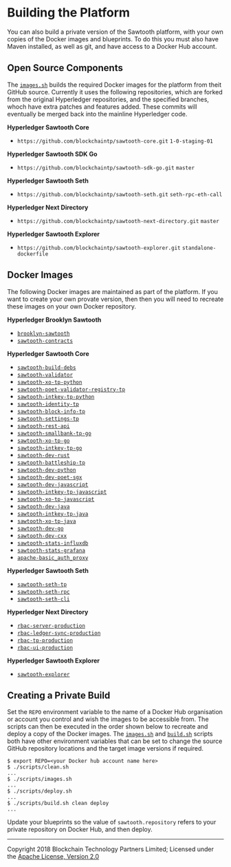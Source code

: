 Building the Platform
=====================

You can also build a private version of the Sawtooth platform, with your own copies of the Docker images and blueprints. To do this you must also have Maven installed, as well as git, and have access to a Docker Hub account.

## Open Source Components

The [`images.sh`](../scripts/images.sh) builds the required Docker images for the platform from theit GitHub source. Currently it uses the following repositories, which are forked from the original Hyperledger repositories, and the specified branches, whoch have extra patches and features added. These commits will eventually be merged back into the mainline Hyperledger code.

**Hyperledger Sawtooth Core**
- `https://github.com/blockchaintp/sawtooth-core.git` `1-0-staging-01`

**Hyperledger Sawtooth SDK Go**
- `https://github.com/blockchaintp/sawtooth-sdk-go.git` `master`

**Hyperledger Sawtooth Seth**
- `https://github.com/blockchaintp/sawtooth-seth.git` `seth-rpc-eth-call`

**Hyperledger Next Directory**
- `https://github.com/blockchaintp/sawtooth-next-directory.git` `master`

**Hyperledger Sawtooth Explorer**
- `https://github.com/blockchaintp/sawtooth-explorer.git` `standalone-dockerfile`

## Docker Images

The following Docker images are maintained as part of the platform. If you want to create your own provate version, then then you will need to recreate these images on your own Docker repository.

**Hyperledger Brooklyn Sawtooth**
- [`brooklyn-sawtooth`](https://hub.docker.com/r/blockchaintp/brooklyn-sawtooth)
- [`sawtooth-contracts`](https://hub.docker.com/r/blockchaintp/sawtooth-contracts)

**Hyperledger Sawtooth Core**
- [`sawtooth-build-debs`](https://hub.docker.com/r/blockchaintp/sawtooth-build-debs)
- [`sawtooth-validator`](https://hub.docker.com/r/blockchaintp/sawtooth-validator)
- [`sawtooth-xo-tp-python`](https://hub.docker.com/r/blockchaintp/sawtooth-xo-tp-python)
- [`sawtooth-poet-validator-registry-tp`](https://hub.docker.com/r/blockchaintp/sawtooth-poet-validator-registry-tp)
- [`sawtooth-intkey-tp-python`](https://hub.docker.com/r/blockchaintp/sawtooth-intkey-tp-python)
- [`sawtooth-identity-tp`](https://hub.docker.com/r/blockchaintp/sawtooth-identity-tp)
- [`sawtooth-block-info-tp`](https://hub.docker.com/r/blockchaintp/sawtooth-block-info-tp)
- [`sawtooth-settings-tp`](https://hub.docker.com/r/blockchaintp/sawtooth-settings-tp)
- [`sawtooth-rest-api`](https://hub.docker.com/r/blockchaintp/sawtooth-rest-api)
- [`sawtooth-smallbank-tp-go`](https://hub.docker.com/r/blockchaintp/sawtooth-smallbank-tp-go)
- [`sawtooth-xo-tp-go`](https://hub.docker.com/r/blockchaintp/sawtooth-xo-tp-go)
- [`sawtooth-intkey-tp-go`](https://hub.docker.com/r/blockchaintp/sawtooth-intkey-tp-go)
- [`sawtooth-dev-rust`](https://hub.docker.com/r/blockchaintp/sawtooth-dev-rust)
- [`sawtooth-battleship-tp`](https://hub.docker.com/r/blockchaintp/sawtooth-battleship-tp)
- [`sawtooth-dev-python`](https://hub.docker.com/r/blockchaintp/sawtooth-dev-python)
- [`sawtooth-dev-poet-sgx`](https://hub.docker.com/r/blockchaintp/sawtooth-dev-poet-sgx)
- [`sawtooth-dev-javascript`](https://hub.docker.com/r/blockchaintp/sawtooth-dev-javascript)
- [`sawtooth-intkey-tp-javascript`](https://hub.docker.com/r/blockchaintp/sawtooth-intkey-tp-javascript)
- [`sawtooth-xo-tp-javascript`](https://hub.docker.com/r/blockchaintp/sawtooth-xo-tp-javascript)
- [`sawtooth-dev-java`](https://hub.docker.com/r/blockchaintp/sawtooth-dev-java)
- [`sawtooth-intkey-tp-java`](https://hub.docker.com/r/blockchaintp/sawtooth-intkey-tp-java)
- [`sawtooth-xo-tp-java`](https://hub.docker.com/r/blockchaintp/sawtooth-xo-tp-java)
- [`sawtooth-dev-go`](https://hub.docker.com/r/blockchaintp/sawtooth-dev-go)
- [`sawtooth-dev-cxx`](https://hub.docker.com/r/blockchaintp/sawtooth-dev-cxx)
- [`sawtooth-stats-influxdb`](https://hub.docker.com/r/blockchaintp/sawtooth-stats-influxdb)
- [`sawtooth-stats-grafana`](https://hub.docker.com/r/blockchaintp/sawtooth-stats-grafana)
- [`apache-basic_auth_proxy`](https://hub.docker.com/r/blockchaintp/apache-basic_auth_proxy)

**Hyperledger Sawtooth Seth**
- [`sawtooth-seth-tp`](https://hub.docker.com/r/blockchaintp/sawtooth-seth-tp)
- [`sawtooth-seth-rpc`](https://hub.docker.com/r/blockchaintp/sawtooth-seth-rpc)
- [`sawtooth-seth-cli`](https://hub.docker.com/r/blockchaintp/sawtooth-seth-cli)

**Hyperledger Next Directory**
- [`rbac-server-production`](https://hub.docker.com/r/blockchaintp/rbac-server-production)
- [`rbac-ledger-sync-production`](https://hub.docker.com/r/blockchaintp/rbac-ledger-sync-production)
- [`rbac-tp-production`](https://hub.docker.com/r/blockchaintp/rbac-tp-production)
- [`rbac-ui-production`](https://hub.docker.com/r/blockchaintp/rbac-ui-production)

**Hyperledger Sawtooth Explorer**
- [`sawtooth-explorer`](https://hub.docker.com/r/blockchaintp/sawtooth-explorer)

## Creating a Private Build

Set the `REPO` environment variable to the name of a Docker Hub organisation or account you control and wish the images to be accessible from. The scripts can then be executed in the order shown below to recreate and deploy a copy of the Docker images. The [`images.sh`](../scripts/images.sh) and [`build.sh`](../scripts/build.sh) scripts both have other environment variables that can be set to change the source GitHub repository locations and the target image versions if required.

    $ export REPO=<your Docker hub account name here>
    $ ./scripts/clean.sh
    ...
    $ ./scripts/images.sh
    ...
    $ ./scripts/deploy.sh
    ...
    $ ./scripts/build.sh clean deploy
    ...

Update your blueprints so the value of `sawtooth.repository` refers to your private repository on Docker Hub, and then deploy.


---
Copyright 2018 Blockchain Technology Partners Limited; Licensed under the [Apache License, Version 2.0](../LICENSE)
